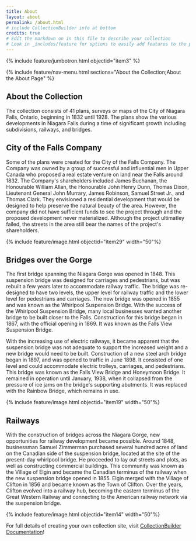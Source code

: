```yaml
---
title: About
layout: about
permalink: /about.html
# include CollectionBuilder info at bottom
credits: true
# Edit the markdown on in this file to describe your collection
# Look in _includes/feature for options to easily add features to the page
---
```


{% include feature/jumbotron.html objectid="item3" %}

{% include feature/nav-menu.html sections="About the Collection;About the About Page" %}

## About the Collection

The collection consists of 41 plans, surveys or maps of the City of Niagara Falls, Ontario, beginning in 1832 until 1928. The plans show the various developments in Niagara Falls during a time of significant growth including subdivisions, railways, and bridges.   

## City of the Falls Company

Some of the plans were created for the City of the Falls Company.  The Company was owned by a group of successful and influential men in Upper Canada who proposed a real estate venture on land near the Falls around 1832.  The Company's shareholders included James Buchanan, the Honourable William Allan, the Honourable John Henry Dunn, Thomas Dixon, Lieutenant General John Murrary, James Robinson, Samuel Street Jr., and Thomas Clark.  They envisioned a residential development that would be designed to help preserve the natural beauty of the area.  However, the company did not have sufficient funds to see the project through and the proposed development never materialized.  Although the project ultimatley failed, the streets in the area still bear the names of the project's shareholders.


{% include feature/image.html objectid="item29" width="50"%}

## Bridges over the Gorge

The first bridge spanning the Niagara Gorge was opened in 1848.   This suspension bridge was designed for carriages and pedestrians, but was rebuilt a few years later to accommodate railway traffic.  The bridge was re-designed to have two levels, the upper level for railway traffic and the lower level for pedestrians and carriages.  The new bridge was opened in 1855 and was known as the Whirlpool Suspension Bridge.  With the success of the Whirlpool Suspension Bridge, many local businesses wanted another bridge to be built closer to the Falls.  Construction for this bridge began in 1867, with the official opening in 1869.  It was known as the Falls View Suspension Bridge.   

With the increasing use of electric railways, it became apparent that the suspension bridge was not adequate to support the increased weight and a new bridge would need to be built.  Construction of a new steel arch bridge began in 1897, and was opened to traffic in June 1898.   It consisted of one level and could accommodate electric trolleys, carriages, and pedestrians.  This bridge was known as the Falls View Bridge and Honeymoon Bridge.  It remained in operation until January, 1938, when it collapsed from the pressure of ice jams on the bridge's supporting abutments.  It was replaced with the Rainbow Bridge, which remains in use.

{% include feature/image.html objectid="item19" width="50"%}

## Railways

With the construction of bridges across the Niagara Gorge, new opportunities for railway development became possible.  Around 1848, businessman Samuel Zimmerman purchased several hundred acres of land on the Canadian side of the suspension bridge, located at the site of the present-day whirlpool bridge.  He proceeded to lay out streets and plots, as well as constructing commercial buildings.  This community was known as the Village of Elgin and became the Canadian terminus of the railway when the new suspension bridge opened in 1855.  Elgin merged with the Village of Clifton in 1856 and became known as the Town of Clifton.  Over the years, Clifton evolved into a railway hub, becoming the eastern terminus of the Great Western Railway and connecting to the American railway network via the suspension bridge.    

{% include feature/image.html objectid="item14" width="50"%}

For full details of creating your own collection site, visit [CollectionBuilder Documentation](https://collectionbuilder.github.io/cb-docs/)!


